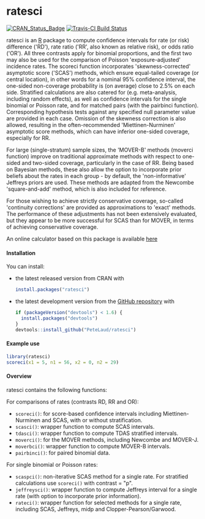 ratesci
=====

[![CRAN_Status_Badge](http://www.r-pkg.org/badges/version/ratesci)](http://cran.r-project.org/package=ratesci)
[![Travis-CI Build Status](https://travis-ci.org/PeteLaud/ratesci.svg?branch=master)](https://travis-ci.org/PeteLaud/ratesci)

ratesci is an [R](http://www.r-project.org) package to compute confidence intervals for rate (or risk) difference ('RD'), rate ratio ('RR', also known as relative risk), or odds ratio ('OR'). All three contrasts apply for binomial proportions, and the first two may also be used for the comparison of Poisson 'exposure-adjusted' incidence rates. The scoreci function incorporates 'skewness-corrected' asymptotic score ('SCAS') methods, which ensure equal-tailed coverage (or central location), in other words for a nominal 95% confidence interval, the one-sided non-coverage probability is (on average) close to 2.5% on each side. Stratified calculations are also catered for (e.g. meta-analysis, including random effects), as well as confidence intervals for the single binomial or Poisson rate, and for matched pairs (with the pairbinci function).  Corresponding hypothesis tests against any specified null parameter value are provided in each case.  Omission of the skewness correction is also allowed, resulting in the often-recommended 'Miettinen-Nurminen' asymptotic score methods, which can have inferior one-sided coverage, especially for RR.

For large (single-stratum) sample sizes, the 'MOVER-B' methods (moverci function) improve on traditional approximate methods with respect to one-sided and two-sided coverage, particularly in the case of RR. Being based on Bayesian methods, these also allow the option to incorporate prior beliefs about the rates in each group - by default, the 'non-informative' Jeffreys priors are used. These methods are adapted from the Newcombe 'square-and-add' method, which is also included for reference.

For those wishing to achieve strictly conservative coverage, so-called 'continuity corrections' are provided as approximations to 'exact' methods. The performance of these adjustments has not been extensively evaluated, but they appear to be more successful for SCAS than for MOVER, in terms of achieving conservative coverage. 

An online calculator based on this package is available [here](http://ssu.shef.ac.uk/ratesci/calc.php)


#### Installation

You can install:

- the latest released version from CRAN with

    ``` r
    install.packages("ratesci")
    ```

- the latest development version from the [GitHub repository](https://github.com/PeteLaud/ratesci) with

    ``` r
    if (packageVersion("devtools") < 1.6) {
      install.packages("devtools")
    }
    devtools::install_github("PeteLaud/ratesci")
    ```

#### Example use

```r
library(ratesci)
scoreci(x1 = 5, n1 = 56, x2 = 0, n2 = 29)
```

#### Overview

ratesci contains the following functions:

For comparisons of rates (contrasts RD, RR and OR):
- `scoreci()`: for score-based confidence intervals including Miettinen-Nurminen and SCAS, with or without stratification.
- `scasci()`: wrapper function to compute SCAS intervals.
- `tdasci()`: wrapper function to compute TDAS stratified intervals.
- `moverci()`: for the MOVER methods, including Newcombe and MOVER-J.
- `moverbci()`: wrapper function to compute MOVER-B intervals.
- `pairbinci()`: for paired binomial data.

For single binomial or Poisson rates:
- `scaspci()`: non-iterative SCAS method for a single rate. For stratified calculations use `scoreci()` with contrast = "p".
- `jeffreysci()`: wrapper function to compute Jeffreys interval for a single rate (with option to incorporate prior information).
- `rateci()`: wrapper function for selected methods for a single rate, including SCAS, Jeffreys, midp and Clopper-Pearson/Garwood.
